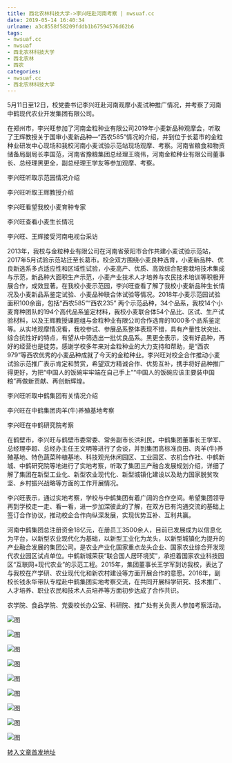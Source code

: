 ```yaml
---
title: 西北农林科技大学->李兴旺赴河南考察 | nwsuaf.cc
date: 2019-05-14 16:40:34
urlname: a3c8558f58209fddb1b67594576d62b6
tags: 
- nwsuaf.cc
- nwsuaf
- 西北农林科技大学
- 西北农林
- 西农
categories:
- nwsuaf.cc
- 西北农林科技大学
---
```



5月11日至12日，校党委书记李兴旺赴河南观摩小麦试种推广情况，并考察了河南中鹤现代农业开发集团有限公司。

在郑州市，李兴旺参加了河南金粒种业有限公司2019年小麦新品种观摩会，听取了王辉教授关于国审小麦新品种—“西农585”情况的介绍，并到位于长葛市的金粒种业研发中心现场和我校河南小麦试验示范站现场观摩、考察。河南省粮食和物资储备局副局长李国范，河南省豫粮集团总经理王晓伟，河南金粒种业有限公司董事长、总经理黑更全，副总经理王学友等参加观摩、考察。 

李兴旺听取示范园情况介绍

李兴旺听取王辉教授介绍

李兴旺看望我校小麦育种专家

李兴旺查看小麦生长情况

李兴旺、王辉接受河南电视台采访

2013年，我校与金粒种业有限公司在河南省荥阳市合作共建小麦试验示范站，2017年5月试验示范站迁至长葛市。校企双方围绕小麦良种选育，小麦新品种、优良新选系多点适应性和区域性试验，小麦高产、优质、高效综合配套栽培技术集成与示范，新品种大面积生产示范，小麦产业技术人才培养与农民技术培训等积极开展合作，成效显著。在我校小麦示范园，李兴旺查看了解了我校小麦新品种生长情况及小麦新品系鉴定试验、小麦品种联合体试验等情况。2018年小麦示范园试验面积100余亩，包括“西农585”“西农235” 两个示范品种，34个品系，我校14个小麦育种团队的194个高代品系鉴定材料，我校小麦联合体54个品比、区试、生产试验材料，以及王辉教授课题组与金粒种业有限公司合作选育的1000多个品系鉴定等。从实地观摩情况看，我校参试、参展品系整体表现不错，具有产量性状突出、综合抗性好的特点，有望从中筛选出一批优良品系。黑更全表示，没有好品种，再好的经营也是徒劳。感谢学校多年来对金粒种业的大力支持和帮助，是“西农979”等西农优秀的小麦品种成就了今天的金粒种业。李兴旺对校企合作推动小麦试验示范推广表示肯定和赞赏，希望双方精诚合作、优势互补，携手将好品种推广得更好，为把“中国人的饭碗牢牢端在自己手上”“中国人的饭碗应该主要装中国粮”再做新贡献、再创新辉煌。

李兴旺听取中鹤集团有关情况介绍

李兴旺在中鹤集团肉羊(牛)养殖基地考察

李兴旺在中鹤研究院考察

在鹤壁市，李兴旺与鹤壁市委常委、常务副市长洪利民，中鹤集团董事长王学军、总经理李超、总经办主任王文明等进行了会谈，并到集团高标准良田、肉羊(牛)养殖基地、特色蔬菜种植基地、科技观光休闲园区、工业园区、农机合作社、中鹤新城、中鹤研究院等地进行了实地考察，听取了集团三产融合发展规划介绍，详细了解了集团在新型工业化、新型农业现代化、新型城镇化建设以及助力国家脱贫攻坚、乡村振兴战略等方面的工作开展情况。

李兴旺表示，通过实地考察，学校与中鹤集团有着广阔的合作空间。希望集团领导再到学校走一走、看一看，进一步加深彼此的了解，在双方已有沟通交流的基础上签订合作协议，推动校企合作向纵深发展，实现优势互补、互利共赢。

河南中鹤集团总注册资金18亿元，在册员工3500余人，目前已发展成为以信息化为平台，以新型农业现代化为基础，以新型工业化为龙头，以新型城镇化为提升的产业融合发展的集团公司。是农业产业化国家重点龙头企业、国家农业综合开发现代农业园区试点单位。中鹤新城荣获“联合国人居环境奖”，承担着国家农业科技园区“互联网+现代农业”的示范工程。2015年，集团董事长王学军到访我校，表达了与我校在产学研、农业现代化和新农村建设等方面开展合作的意愿。2016年，副校长钱永华带队专程赴中鹤集团实地考察交流，在共同开展科学研究、技术推广、人才培养、职业农民和技术人员培养等方面初步达成了合作共识。

农学院、食品学院、党委校长办公室、科研院、推广处有关负责人参加考察活动。



![图](https://news.nwsuaf.edu.cn/images/content/2019-05/20190514152902633335.jpg)

![图](https://news.nwsuaf.edu.cn/images/content/2019-05/20190514152849117270.jpg)

![图](https://news.nwsuaf.edu.cn/images/content/2019-05/20190514152827213125.jpg)

![图](https://news.nwsuaf.edu.cn/images/content/2019-05/20190514152810260062.jpg)

![图](https://news.nwsuaf.edu.cn/images/content/2019-05/20190514152758076939.jpg)

![图](https://news.nwsuaf.edu.cn/images/content/2019-05/20190514152747477850.jpg)

![图](https://news.nwsuaf.edu.cn/images/content/2019-05/20190514152654920665.jpg)

![图](https://news.nwsuaf.edu.cn/images/content/2019-05/20190514152643423569.jpg)

![图](https://news.nwsuaf.edu.cn/images/content/2019-05/20190514152618380411.jpg)

[转入文章首发地址](https://news.nwsuaf.edu.cn/xnxw/89541.htm)